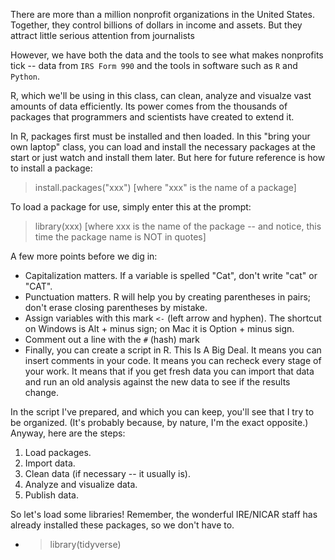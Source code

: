 There are more than a million nonprofit organizations in the United States. Together, they control billions of dollars in income and assets. But they attract little serious attention from journalists

However, we have both the data and the tools to see what makes nonprofits tick -- data from <code>IRS Form 990</code> and the tools in software such as <code>R</code> and <code>Python</code>.

R, which we'll be using in this class, can clean, analyze and visualze vast amounts of data efficiently. Its power comes from the thousands of packages that programmers and scientists have created to extend it. 

In R, packages first must be installed and then loaded. In this "bring your own laptop" class, you can load and install the necessary packages at the start or just watch and install them later. But here for future reference is how to install a package:

> install.packages("xxx")  [where "xxx" is the name of a package]

To load a package for use, simply enter this at the prompt:

> library(xxx) [where xxx is the name of the package -- and notice, this time the package name is NOT in quotes]

A few more points before we dig in:

* Capitalization matters. If a variable is spelled "Cat", don't write "cat" or "CAT". 
* Punctuation matters. R will help you by creating parentheses in pairs; don't erase closing parentheses by mistake.
* Assign variables with this mark <code><-</code> (left arrow and hyphen). The shortcut on Windows is Alt + minus sign; on Mac it is Option + minus sign.
* Comment out a line with the <code>#</code> (hash) mark
* Finally, you can create a script in R. This Is A Big Deal. It means you can insert comments in your code. It means you can recheck every stage of your work. It means that if you get fresh data you can import that data and run an old analysis against the new data to see if the results change.

In the script I've prepared, and which you can keep, you'll see that I try to be organized. (It's probably because, by nature, I'm the exact opposite.) Anyway, here are the steps:

1. Load packages.
2. Import data.
3. Clean data (if necessary -- it usually is).
4. Analyze and visualize data.
5. Publish data.

So let's load some libraries! Remember, the wonderful IRE/NICAR staff has already installed these packages, so we don't have to. 

* > library(tidyverse)
